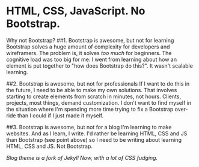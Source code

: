 # HTML, CSS, JavaScript. No Bootstrap.
Why not Bootstrap?
##1. Bootstrap is awesome, but not for learning
Bootstrap solves a huge amount of complexity for developers and wireframers. The problem is, it solves _too much_ for beginners. The cognitive load was too big for me: I went from learning about how an element is put together to "how does Bootstrap do this?". It wasn't scalable learning.

##2. Bootstrap is awesome, but not for professionals
If I want to do this in the future, I need to be able to make my own solutions. That involves starting to create elements from scratch in minutes, not hours. Clients, projects, most things, demand customization. I don't want to find myself in the situation where I'm spending more time trying to fix a Bootstrap over-ride than I could if I just made it myself.

##3. Bootstrap is awesome, but not for a blog
I'm learning to make websites. And as I learn, I write. I'd rather be learning HTML, CSS and JS than Bootstrap (see point above) so I need to be writing about learning HTML, CSS and JS. Not Bootstrap.


*Blog theme is a fork of Jekyll Now, with a lot of CSS fudging.*
